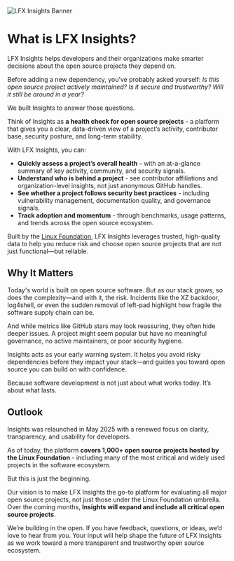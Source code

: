 ![LFX Insights Banner](https://github.com/user-attachments/assets/a0bad954-940d-4811-a183-5efa67b16b6a)

# What is LFX Insights?

LFX Insights helps developers and their organizations make smarter decisions about the open source projects they depend on.

Before adding a new dependency, you’ve probably asked yourself: <i> Is this open source project actively maintained? Is it secure and trustworthy? Will it still be around in a year?</i>

We built Insights to answer those questions.

Think of Insights as <b>a health check for open source projects</b> - a platform that gives you a clear, data-driven view of a project’s activity, contributor base, security posture, and long-term stability.

With LFX Insights, you can:

- <b>Quickly assess a project’s overall health</b> - with an at-a-glance summary of key activity, community, and security signals.
- <b>Understand who is behind a project</b> - see contributor affiliations and organization-level insights, not just anonymous GitHub handles.
- <b>See whether a project follows security best practices</b> - including vulnerability management, documentation quality, and governance signals.
- <b>Track adoption and momentum</b> - through benchmarks, usage patterns, and trends across the open source ecosystem.

Built by the <a href="https://www.linuxfoundation.org">Linux Foundation</a>, LFX Insights leverages trusted, high-quality data to help you reduce risk and choose open source projects that are not just functional—but reliable.

## Why It Matters

Today's world is built on open source software. But as our stack grows, so does the complexity—and with it, the risk. Incidents like the XZ backdoor, log4shell, or even the sudden removal of left-pad highlight how fragile the software supply chain can be.

And while metrics like GitHub stars may look reassuring, they often hide deeper issues. A project might seem popular but have no meaningful governance, no active maintainers, or poor security hygiene.

Insights acts as your early warning system. It helps you avoid risky dependencies before they impact your stack—and guides you toward open source you can build on with confidence.

Because software development is not just about what works today. It’s about what lasts.

## Outlook

Insights was relaunched in May 2025 with a renewed focus on clarity, transparency, and usability for developers.

As of today, the platform <b>covers 1,000+ open source projects hosted by the Linux Foundation</b> - including many of the most critical and widely used projects in the software ecosystem.

But this is just the beginning.

Our vision is to make LFX Insights the go-to platform for evaluating all major open source projects, not just those under the Linux Foundation umbrella. Over the coming months, <b>Insights will expand and include all critical open source projects</b>.

We’re building in the open. If you have feedback, questions, or ideas, we’d love to hear from you. Your input will help shape the future of LFX Insights as we work toward a more transparent and trustworthy open source ecosystem.
